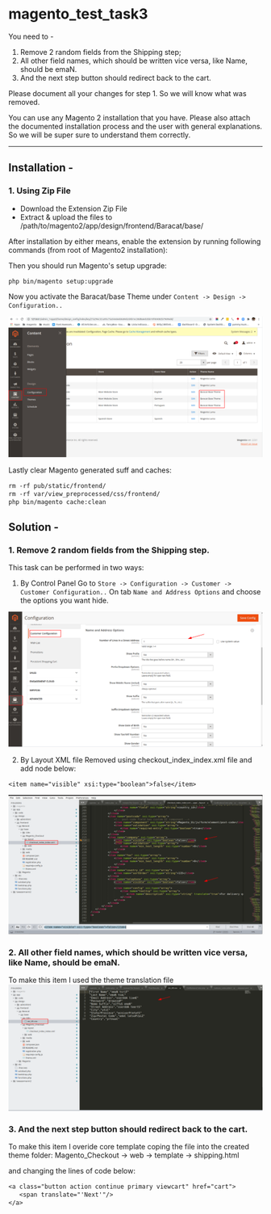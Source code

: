 # magento_test_task3
You need to -
1. Remove 2 random fields from the Shipping step;
2. All other field names, which should be written vice versa, like Name, should be emaN.
3. And the next step button should redirect back to the cart.

Please document all your changes for step 1. So we will know what was removed.

You can use any Magento 2 installation that you have.
Please also attach the documented installation process and the user with general explanations.
So we will be super sure to understand them correctly.

------------

Installation - 
------------

### 1. Using Zip File

* Download the Extension Zip File
* Extract & upload the files to /path/to/magento2/app/design/frontend/Baracat/base/

After installation by either means, enable the extension by running following commands (from root of Magento2 installation):

Then you should run Magento's setup upgrade:
```
php bin/magento setup:upgrade
```
Now you activate the Baracat/base Theme under `Content -> Design -> Configuration..`

![alt text](https://raw.githubusercontent.com/baracatuemura/magento_test_task3/master/_info/image1.png)

Lastly clear Magento generated suff and caches:
```
rm -rf pub/static/frontend/
rm -rf var/view_preprocessed/css/frontend/
php bin/magento cache:clean
```

Solution - 
------------

### 1. Remove 2 random fields from the Shipping step.

This task can be performed in two ways:

1. By Control Panel
 Go to `Store -> Configuration -> Customer -> Customer Configuration..`
 On tab `Name and Address Options` and choose the options you want hide.

![alt text](https://raw.githubusercontent.com/baracatuemura/magento_test_task3/master/_info/image4.png)


2. By Layout XML file
 Removed using checkout_index_index.xml file and add node below:

 ```
<item name="visible" xsi:type="boolean">false</item>
 ```
![alt text](https://raw.githubusercontent.com/baracatuemura/magento_test_task3/master/_info/image2.png)

### 2. All other field names, which should be written vice versa, like Name, should be emaN.
 To make this item I used the theme translation file
![alt text](https://raw.githubusercontent.com/baracatuemura/magento_test_task3/master/_info/image3.png)


### 3. And the next step button should redirect back to the cart.
To make this item I overide core template coping the file into the created theme folder:
	Magento_Checkout -> web -> template -> shipping.html

and changing the lines of code below:

 ```
<a class="button action continue primary viewcart" href="cart">
    <span translate="'Next'"/>
</a>
 ```

